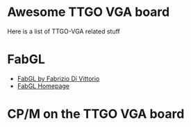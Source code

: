 # Awesome TTGO VGA board

Here is a list of TTGO-VGA related stuff


# FabGL
- [FabGL by Fabrizio Di Vittorio](https://github.com/fdivitto/FabGL)
- [FabGL Homepage](http://www.fabglib.org/)

# CP/M on the TTGO VGA board


